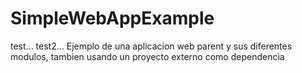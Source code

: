 # SimpleWebAppExample
test...
test2...
Ejemplo de una aplicacion web parent y sus diferentes modulos, tambien usando un proyecto externo como dependencia
